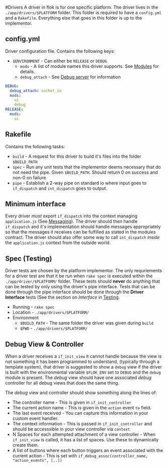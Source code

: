#Drivers
A driver in flok is for one specific platform. The driver lives in the `./app/drivers/$PLATFORM` folder.
This folder is required to have a `config.yml` and a `Rakefile`.  Everything else that goes in this folder is up to the implementor.

## config.yml
Driver configuration file.  Contains the following keys:
  * `$ENVIRONMENT` - Can either be `RELEASE` or `DEBUG`
    * `mods` - A list of module names this driver supports. See [Modules](./modules.md) for details.
    * `debug_attach` - See [Debug server](./debug_server.md) for information

```yml
DEBUG:
  debug_attach: socket_io
  mods:
    ui
    debug
RELEASE:
  mods:
    ui
```

## Rakefile
Contains the following tasks:
  * `build` - A request for this driver to build it's files into the folder `$BUILD_PATH`
  * `spec`  - Run any unit tests that the implementor deems necessary that do not need the pipe. Given `$BUILD_PATH`. Should return 0 on success and
      non-0 on failure
  * `pipe`  - Establish a 2-way pipe on standard io where input goes to `if_dispatch` and `int_dispatch` goes to output.  

## Minimum interface
Every driver *must* export `if_dispatch` into the context managing `application.js` (See [Messaging](./messaging.md)). The driver should then handle `if_dispatch` and it's implementation should handle messages appropriately so that the messages it receives can be fulfilled as stated in the modules
contract. The driver should also offer some way to call `int_dispatch` *inside* the `application.js` context from the outside world.

## Spec (Testing)
Driver tests are chosen by the platform implementor.  The only requriements for a driver test are that it be run when `rake spec` is executed within the `./app/driver/$PLATFORM/` folder. These tests should **never** do anything that can be tested by only using the driver's pipe interface. Tests that can be done through the pipe interface should be done through the **Driver Interface** tests (See the section on *Interface* in [Testing](./testing.md).

  * Running - `rake spec`
  * Location - `./app/drivers/$PLATFORM/`
  * Environment
    - `$BUILD_PATH` - The same folder the driver was given during `build`
    - `$PWD` - `./app/drivers/$PLATFORM/`

## Debug View & Controller
When a driver receives a `if_init_view` it cannot handle because the view is not something it has been programmed to understand, (typically through a template system), that driver is suggested to show a `debug` view if 
the driver is built with the environmental variable `$FLOK_ENV` set to `DEBUG` and the `debug` module is present. The *debug* view should have one associated *debug* controller for all debug views that does the same thing.

The *debug* view and controller should show something along the lines of:
  * The controller name - This is given in `if_init_controller`
  * The current action name - This is given in the `action` event `to` field.
  * The last event received - You can capture this information in your custom event handler.
  * The context information - This is passed in `if_init_controller` and should be accesssible in your view controller via `context`
  * N Spaces for each attempted attachment of a view controller - When `if_init_view` is called, it has a list of spaces. Use these to dynamically create them.
  * A list of buttons where each button triggers an event associated with the current action - This is set with `if_debug_assoc(controller_name, "action_events", [..])`
